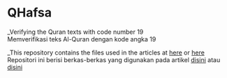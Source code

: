 # QHafsa
_Verifying the Quran texts with code number 19  
Memverifikasi teks Al-Quran dengan kode angka 19  

_This repository contains the files used in the articles at [here](https://jacob353.medium.com/how-code-19-can-protect-all-the-letters-of-the-quran-5c7a640e4d3e) or [here](https://sites.google.com/view/q9127/how-is-code-19-protects-qurans-letters)  
Repositori ini berisi berkas-berkas yang digunakan pada artikel [disini](https://jacob353.medium.com/fungsi-kode-angka-19-dalam-menguji-dan-menjaga-kemurnian-alquran-e1321be1235b) atau [disini](https://sites.google.com/view/indosubmitter/blog/2021030901)


